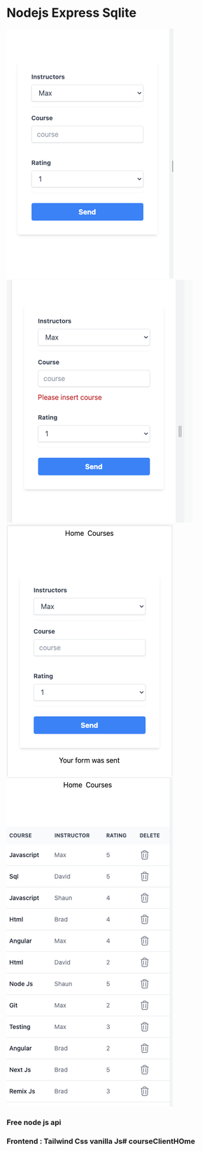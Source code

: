 # Nodejs Express Sqlite 

![Form](assets/form.png)
![Error](assets/erorr.png)
![Success](assets/success.png)
![SCourses](assets/courses.png)



### Free node js api

### Frontend : Tailwind Css vanilla Js# courseClientHOme
